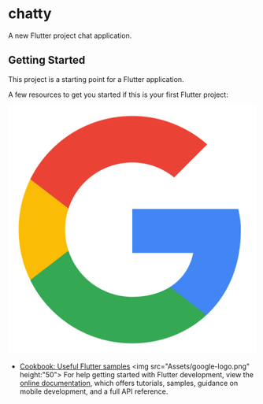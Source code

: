 # chatty

A new Flutter project chat application.

## Getting Started

This project is a starting point for a Flutter application.

A few resources to get you started if this is your first Flutter project:

![Google logo](Assets/google-logo.png)
- [Cookbook: Useful Flutter samples](https://docs.flutter.dev/cookbook)
<img src="Assets/google-logo.png" height:"50">
For help getting started with Flutter development, view the
[online documentation](https://docs.flutter.dev/), which offers tutorials,
samples, guidance on mobile development, and a full API reference.
